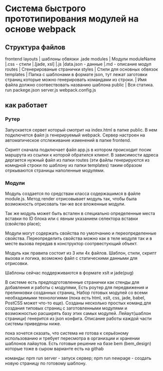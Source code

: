 # Система быстрого прототипирования модулей на основе webpack
## Структура файлов

frontend
  layouts
    | шаблоны обвязки .jade
  modules 
    | Модули
    moduleName
      |.css - стили
      |.[jade, xsl] 
      |.js
      |data.json - данные
      |.md - описание модул
  routes
    | Сгенерированые странички
  styles
    | Стили для основных обвязок
  templates
    | Папка с шаблонами в формате json, тут лежат заготовки страниц которые можно генерировать командами из строки. 
    | Имя файла должно соотвествовать названию шаблона
public
    | Вся статика.
run
packege.json
server.js
webpack.config.js

## как работает 

### Рутер
Запускается сервет который смотрит на index.html в папке public. В нем подключется файл js генерируемый webpack. Сервер настроен на автоматическое отслеживание изменений в папке frontend.

Скрипт сначала подключает файл app.js в котором происходит посик маршрута из ссылки к которой обратился клиент. 
В зависимости адреса дергается нужный файл из папки routes (эти файлы генерируются из комндной строки по шаблону из папки templates) таким образом отркываются страницы наполенные модулями. 

### Модули
Модуль создается по средствам класса содержашимся в файле module.js. Метод render отрисовывает модуль так, чтобы была возможность отрисовать так-же все вложенные модули. 

Так же модуль может быть встален в специально определенные места вставки по ID блока или с явным указанием селектора вставки (свойство place);

Модули могут содержать свойства по умолчанию и переопределенные свойства. Переопределить свойства можно  как в теле модуля так и в месте вызова передав в конструктор соотрвестующий объект. 

Модуль как правила состоит из 3 или 4х файлов. Шаблон, стили, скрипт вызова и логика, возможно файл с статическими данными для отрисовки. 

Шаблоны сейчас поддерживаются в формате xslt и jade(pug) 


В системе есть предподготовленные странички как стенды для добавления и работы с модулями, Есть роутер для передвижения и прелинковки созданных страниц, Набор готовых модулей со всеми необхадимыми технологиями (пока есть html, xslt, css, jade, babel, PostCSS может что-то еще). Созданы несколько простых команд для создания типовых страниц с заготовленными модулями и возможностью расширять базу этих самых модулей. Лейаут(шаблон страници) генерится из json конфига. Описание работы каждой части системы приведены ниже. 

пока хочется сказать, что система не готова к серьёзному использованию и требует пересмотра в организции и хранении шаблонов лайаутов. Есть готовые решение на базе bem (bem_design) которые тоже в сыром варианте есть на githab 
 


команды:
npm run server - запуск сервер;
npm run newpage - создать новую страницу по готовому шаблону.
